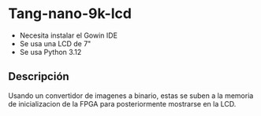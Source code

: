 # Tang-nano-9k-lcd
- Necesita instalar el Gowin IDE
- Se usa una LCD de 7"
- Se usa Python 3.12
## Descripción
Usando un convertidor de imagenes a binario, estas se suben a la memoria de inicializacion de la FPGA para posteriormente mostrarse en la LCD. 
